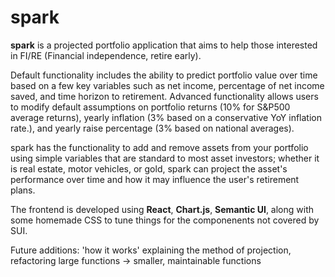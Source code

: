 # spark
**spark** is a projected portfolio application that aims to help those interested in FI/RE (Financial independence, retire early). 

Default functionality includes the ability to predict portfolio value over time based on a few key variables such as net income, percentage of net income saved, and time horizon to retirement. Advanced functionality allows users to modify default assumptions on portfolio returns (10% for S&P500 average returns), yearly inflation (3% based on a conservative YoY inflation rate.), and yearly raise percentage (3% based on national averages). 

spark has the functionality to add and remove assets from your portfolio using simple variables that are standard to most asset investors; whether it is real estate, motor vehicles, or gold, spark can project the asset's performance over time and how it may influence the user's retirement plans. 

The frontend is developed using **React**, **Chart.js**, **Semantic UI**, along with some homemade CSS to tune things for the componenents not covered by SUI. 

Future additions: 'how it works' explaining the method of projection, refactoring large functions -> smaller, maintainable functions
